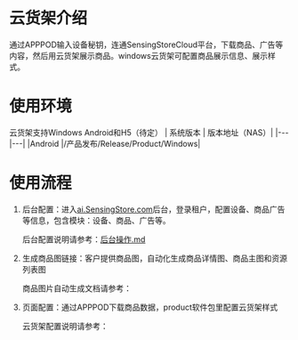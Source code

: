 # 云货架介绍
通过APPPOD输入设备秘钥，连通SensingStoreCloud平台，下载商品、广告等内容，然后用云货架展示商品。windows云货架可配置商品展示信息、展示样式。

# 使用环境
云货架支持Windows
Android和H5（待定）
  | 系统版本 | 版本地址（NAS）| 
|---|---|
|Android |/产品发布/Release/Product/Windows|

# 使用流程
1. 后台配置：进入[ai.SensingStore.com](https://ai.sensingstore.com/)后台，登录租户，配置设备、商品广告等信息，包含模块：设备、商品、广告等。
   
    后台配置说明请参考：[后台操作.md](https://github.com/troncell/SensingDocs/blob/main/Docs/Product/%E5%90%8E%E5%8F%B0%E6%93%8D%E4%BD%9C.md)

2. 生成商品图链接：客户提供商品图，自动化生成商品详情图、商品主图和资源列表图
   
   商品图片自动生成文档请参考：

3. 页面配置：通过APPPOD下载商品数据，product软件包里配置云货架样式

   云货架配置说明请参考：[]()